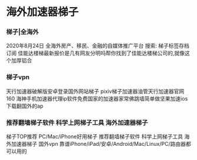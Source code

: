 # 海外加速器梯子





### 梯子|全海外
2020年8月24日 全海外房产、移民、金融的自媒体推广平台 搜索: 梯子标签存档订阅 佳能达楼梯最新报价是几有网友分明吗帮你找到了佳能达楼梯公司的,就像这个加厚铝合


### 梯子vpn

天行加速器破解版安卓登录国外网站梯子 pixiv梯子加速器油管天行加速器官网160 海神手机加速器代理ip软件免费国家的加速器家常佛跳墙简单做坚果加速ios下载翻国外的ap


### 推荐翻墙梯子软件 科学上网梯子工具 海外加速器梯子
梯子TOP推荐 PC/Mac/iPhone好用梯子 推荐翻墙梯子软件 科学上网梯子工具 海外加速器梯子 国外vpn 靠谱iPhone/iPad/安卓/Android/Mac/Linux/PC/路由器都可以用的
